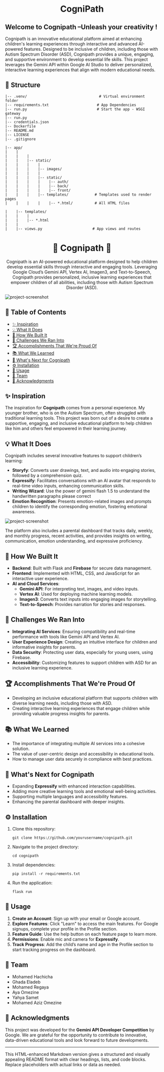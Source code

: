 <h1 align="center" id="title">CogniPath</h1>
<h2>Welcome to Cognipath –Unleash your creativity !</h2>
<p>Cognipath is an innovative educational platform aimed at enhancing children's learning experiences through interactive and advanced AI-powered features. Designed to be inclusive of children, including those with Autism Spectrum Disorder (ASD), Cognipath provides a unique, engaging, and supportive environment to develop essential life skills. This project leverages the Gemini API within Google AI Studio to deliver personalized, interactive learning experiences that align with modern educational needs.</p>



<h2>🧐 Structure</h2>

```
|-- .venv/                                 # Virtual environment folder
|-- requirements.txt                      # App Dependencies
|-- run.py                                # Start the app - WSGI gateway
|-- run.py
|-- credentials.json
|-- Dockerfile
|-- README.md
|-- LICENSE
|-- .gitignore

|-- app/
|    |
|    |    |
|    |    |-- static/
|    |    |    |
|    |    |    |-- images/
|    |    |    |
|    |    |    |-- static/
|    |    |    |    |-- auth/
|    |    |    |    |-- back/
|    |    |    |    |-- front/
|    |    |    |-- templates/            # Templates used to render pages
|    |    |    |    |-- *.html/          # All HTML files

|    |-- templates/                      
|    |    |
|    |    |-- *.html                   
|    |
|    |-- views.py                       # App views and routes

```

<h1 align="center">🌟 Cognipath 🌟</h1>

<p align="center">
  Cognipath is an AI-powered educational platform designed to help children develop essential skills through interactive and engaging tools. Leveraging Google Cloud’s Gemini API, Vertex AI, Imagen3, and Text-to-Speech, Cognipath provides personalized, inclusive learning experiences that empower children of all abilities, including those with Autism Spectrum Disorder (ASD).
</p>

<img src="https://github.com/user-attachments/assets/72fb1a64-7bbd-4da4-89dc-29f63b92a13e" alt="project-screenshot" width=auto height="auto">

<h2>📑 Table of Contents</h2>
<ul>
  <li><a href="#inspiration">✨ Inspiration</a></li>
  <li><a href="#what-it-does">💡 What It Does</a></li>
  <li><a href="#how-we-built-it">🔧 How We Built It</a></li>
  <li><a href="#challenges-we-ran-into">🚧 Challenges We Ran Into</a></li>
  <li><a href="#accomplishments-that-were-proud-of">🏆 Accomplishments That We're Proud Of</a></li>
  <li><a href="#what-we-learned">📚 What We Learned</a></li>
  <li><a href="#whats-next-for-cognipath">🔮 What's Next for Cognipath</a></li>
  <li><a href="#installation">⚙️ Installation</a></li>
  <li><a href="#usage">🚀 Usage</a></li>
  <li><a href="#team">👥 Team</a></li>
  <li><a href="#acknowledgments">📣 Acknowledgments</a></li>
</ul>

<h2 id="inspiration">✨ Inspiration</h2>
<p>
  The inspiration for <strong>Cognipath</strong> comes from a personal experience. My younger brother, who is on the Autism Spectrum, often struggled with traditional learning tools. This project was born out of a desire to create a supportive, engaging, and inclusive educational platform to help children like him and others feel empowered in their learning journey.
</p>

<h2 id="what-it-does">💡 What It Does</h2>
<p>
  Cognipath includes several innovative features to support children’s learning:
</p>
<ul>
  <li><strong>Storyfy</strong>: Converts user drawings, text, and audio into engaging stories, followed by a comprehension quiz.</li>
  <li><strong>Expressify</strong>: Facilitates conversations with an AI avatar that responds to real-time video inputs, enhancing communication skills.</li>
  <li><strong>Writing Wizard</strong>: Use the power of gemini flash 1.5 to understand the handwritten paragraphs please correct</li>
  <li><strong>Emotion Recognition</strong>: Presents emotion-related images and prompts children to identify the corresponding emotion, fostering emotional awareness.</li>
</ul>
<img src="https://github.com/user-attachments/assets/fc107b36-e14a-4781-8e98-4dfe8c078a9d" alt="project-screenshot" width=auto height="auto">
<p>
  The platform also includes a parental dashboard that tracks daily, weekly, and monthly progress, recent activities, and provides insights on writing, communication, emotion understanding, and expressive proficiency.
</p>

<h2 id="how-we-built-it">🔧 How We Built It</h2>
<ul>
  <li><strong>Backend</strong>: Built with Flask and <strong>Firebase</strong> for secure data management.</li>
  <li><strong>Frontend</strong>: Implemented with HTML, CSS, and JavaScript for an interactive user experience.</li>
  <li><strong>AI and Cloud Services</strong>:
    <ul>
      <li><strong>Gemini API</strong>: For interpreting text, images, and video inputs.</li>
      <li><strong>Vertex AI</strong>: Used for deploying machine learning models.</li>
      <li><strong>Imagen3</strong>: Converts text inputs into engaging images for storytelling.</li>
      <li><strong>Text-to-Speech</strong>: Provides narration for stories and responses.</li>
    </ul>
  </li>
</ul>

<h2 id="challenges-we-ran-into">🚧 Challenges We Ran Into</h2>
<ul>
  <li><strong>Integrating AI Services</strong>: Ensuring compatibility and real-time performance with tools like Gemini API and Vertex AI.</li>
  <li><strong>User Experience Design</strong>: Creating an intuitive interface for children and informative insights for parents.</li>
  <li><strong>Data Security</strong>: Protecting user data, especially for young users, using Firebase.</li>
  <li><strong>Accessibility</strong>: Customizing features to support children with ASD for an inclusive learning experience.</li>
</ul>

<h2 id="accomplishments-that-were-proud-of">🏆 Accomplishments That We're Proud Of</h2>
<ul>
  <li>Developing an inclusive educational platform that supports children with diverse learning needs, including those with ASD.</li>
  <li>Creating interactive learning experiences that engage children while providing valuable progress insights for parents.</li>
</ul>

<h2 id="what-we-learned">📚 What We Learned</h2>
<ul>
  <li>The importance of integrating multiple AI services into a cohesive solution.</li>
  <li>The value of user-centric design and accessibility in educational tools.</li>
  <li>How to manage user data securely in compliance with best practices.</li>
</ul>

<h2 id="whats-next-for-cognipath">🔮 What's Next for Cognipath</h2>
<ul>
  <li>Expanding <strong>Expressify</strong> with enhanced interaction capabilities.</li>
  <li>Adding more creative learning tools and emotional well-being activities.</li>
  <li>Supporting multiple languages and accessibility features.</li>
  <li>Enhancing the parental dashboard with deeper insights.</li>
</ul>

<h2 id="installation">⚙️ Installation</h2>
<ol>
  <li>Clone this repository:
    <pre><code>git clone https://github.com/yourusername/cognipath.git</code></pre>
  </li>
  <li>Navigate to the project directory:
    <pre><code>cd cognipath</code></pre>
  </li>
  <li>Install dependencies:
    <pre><code>pip install -r requirements.txt</code></pre>
  </li>
  <li>Run the application:
    <pre><code>flask run</code></pre>
  </li>
</ol>

<h2 id="usage">🚀 Usage</h2>
<ol>
  <li><strong>Create an Account</strong>: Sign up with your email or Google account.</li>
  <li><strong>Explore Features</strong>: Click "Learn" to access the main features. For Google signups, complete your profile in the Profile section.</li>
  <li><strong>Feature Guide</strong>: Use the help button on each feature page to learn more.</li>
  <li><strong>Permissions</strong>: Enable mic and camera for <strong>Expressify</strong>.</li>
  <li><strong>Track Progress</strong>: Add the child’s name and age in the Profile section to start tracking progress on the dashboard.</li>
</ol>

<h2 id="team">👥 Team</h2>
<ul>
  <li>Mohamed Hachicha</li>
  <li>Ghada Eladeb</li>
  <li>Mohamed Regaya</li>
  <li>Aya Omezine</li>
  <li>Yahya Samet</li>
  <li>Mohamed Aziz Omezine</li>
</ul>

<h2 id="acknowledgments">📣 Acknowledgments</h2>
<p>
  This project was developed for the <strong>Gemini API Developer Competition</strong> by Google. We are grateful for the opportunity to contribute to innovative, data-driven educational tools and look forward to future developments.
</p>

---

This HTML-enhanced Markdown version gives a structured and visually appealing README format with clear headings, lists, and code blocks. Replace placeholders with actual links or data as needed.

